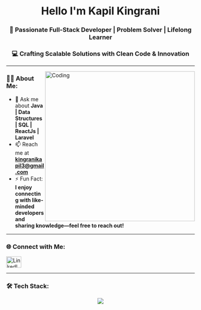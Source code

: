 <h1 align="center">Hello I'm Kapil Kingrani</h1>
<h3 align="center">🚀 Passionate Full-Stack Developer | Problem Solver | Lifelong Learner </h3>
<h3 align="center">💻 Crafting Scalable Solutions with Clean Code & Innovation</h3>

---

<img align="right" alt="Coding" width="400" src="https://camo.githubusercontent.com/2366b34bb903c09617990fb5fff4622f3e941349e846ddb7e73df872a9d21233/68747470733a2f2f63646e2e6472696262626c652e636f6d2f75736572732f3733303730332f73637265656e73686f74732f363538313234332f6176656e746f2e676966"/>

### 👨‍💻 About Me:
- 💬 Ask me about **Java | Data Structures | SQL | ReactJs | Laravel**
- 📫 Reach me at **kingranikapil3@gmail.com**
- ⚡ Fun Fact:  **I enjoy connecting with like-minded developers and sharing knowledge—feel free to reach out!**  


---

### 🌐 Connect with Me:
<p align="left">
  <a href="https://www.linkedin.com/in/kapil-kingrani" target="_blank">
    <img align="center" src="https://raw.githubusercontent.com/rahuldkjain/github-profile-readme-generator/master/src/images/icons/Social/linked-in-alt.svg" alt="LinkedIn" height="30" width="40" />
  </a>
</p>

---

### 🛠️ Tech Stack:
<p align="center">
  <a href="https://skillicons.dev">
    <img src="https://skillicons.dev/icons?i=html,css,js,ts,bootstrap,laravel,java,cpp,c,php,mysql,sqlite,sublime,react,postman,phpstorm,vscode,npm,git,github,materialui,spring" />
  </a>
</p>
